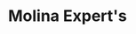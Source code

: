 ---
title: "Molina Expert's"
url: /la-paz/molina-experts-avenida-tejada-sorzano/
shop: lavandería
---